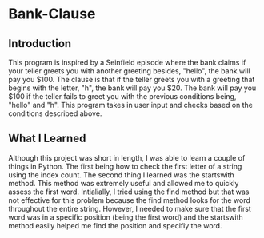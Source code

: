 # Bank-Clause
<h2>Introduction</h2>
<p>
  This program is inspired by a Seinfield episode where the bank claims if your teller greets you with another greeting besides, "hello", the bank will pay you $100. The clause is that if the teller greets you with a greeting that begins with the letter, "h", the bank will pay you $20. The bank will pay you $100 if the teller fails to greet you with the previous conditions being, "hello" and "h". This program takes in user input and checks based on the conditions described above. 
</p>

<h2>What I Learned</h2>
<p>
  Although this project was short in length, I was able to learn a couple of things in Python. The first being how to check the first letter of a string using the index count. The second thing I learned was the startswith method. This method was extremely useful and allowed me to quickly assess the first word. Intialially, I tried using the find method but that was not effective for this problem because the find method looks for the word throughout the entire string. However, I needed to make sure that the first word was in a specific position (being the first word) and the startswith method easily helped me find the position and specifiy the word. 
</p>

